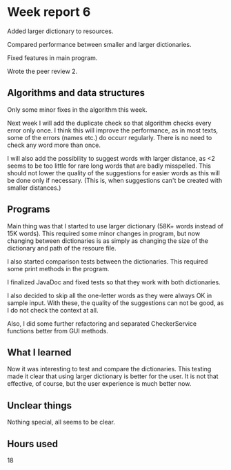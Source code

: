 # Week report 6

Added larger dictionary to resources.

Compared performance between smaller and larger dictionaries.

Fixed features in main program.

Wrote the peer review 2.

## Algorithms and data structures

Only some minor fixes in the algorithm this week.

Next week I will add the duplicate check so that algorithm checks every error only once.
I think this will improve the performance, as in most texts, some of the errors (names etc.) do occurr regularly.
There is no need to check any word more than once.

I will also add the possibility to suggest words with larger distance, as <2 seems to be too little for rare long words that are badly misspelled.
This should not lower the quality of the suggestions for easier words as this will be done only if necessary.
(This is, when suggestions can't be created with smaller distances.)

## Programs

Main thing was that I started to use larger dictionary (58K+ words instead of 15K words).
This required some minor changes in program, but now changing between dictionaries is as simply as changing the size of the dictionary and path of the resoure file.

I also started comparison tests between the dictionaries.
This required some print methods in the program.

I finalized JavaDoc and fixed tests so that they work with both dictionaries. 

I also decided to skip all the one-letter words as they were always OK in sample input. 
With these, the quality of the suggestions can not be good, as I do not check the context at all.

Also, I did some further refactoring and separated CheckerService functions better from GUI methods.

## What I learned

Now it was interesting to test and compare the dictionaries.
This testing made it clear that using larger dictionary is better for the user.
It is not that effective, of course, but the user experience is much better now.

## Unclear things

Nothing special, all seems to be clear.

## Hours used
18
